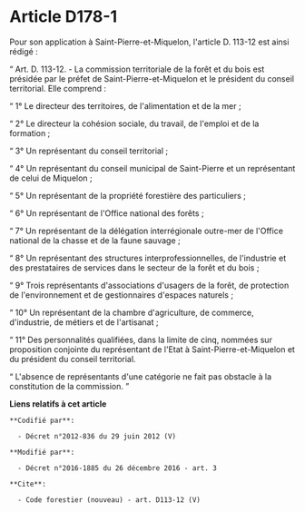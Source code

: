 # Article D178-1

Pour son application à Saint-Pierre-et-Miquelon, l'article D. 113-12 est ainsi rédigé :

“ Art. D. 113-12. - La commission territoriale de la forêt et du bois est présidée par le préfet de Saint-Pierre-et-Miquelon
et le président du conseil territorial. Elle comprend :

“ 1° Le directeur des territoires, de l'alimentation et de la mer ;

“ 2° Le directeur la cohésion sociale, du travail, de l'emploi et de la formation ;

“ 3° Un représentant du conseil territorial ;

“ 4° Un représentant du conseil municipal de Saint-Pierre et un représentant de celui de Miquelon ;

“ 5° Un représentant de la propriété forestière des particuliers ;

“ 6° Un représentant de l'Office national des forêts ;

“ 7° Un représentant de la délégation interrégionale outre-mer de l'Office national de la chasse et de la faune sauvage ;

“ 8° Un représentant des structures interprofessionnelles, de l'industrie et des prestataires de services dans le secteur de
la forêt et du bois ;

“ 9° Trois représentants d'associations d'usagers de la forêt, de protection de l'environnement et de gestionnaires d'espaces
naturels ;

“ 10° Un représentant de la chambre d'agriculture, de commerce, d'industrie, de métiers et de l'artisanat ;

“ 11° Des personnalités qualifiées, dans la limite de cinq, nommées sur proposition conjointe du représentant de l'Etat à
Saint-Pierre-et-Miquelon et du président du conseil territorial.

“ L'absence de représentants d'une catégorie ne fait pas obstacle à la constitution de la commission. ”

**Liens relatifs à cet article**

	**Codifié par**:

	  - Décret n°2012-836 du 29 juin 2012 (V)

	**Modifié par**:

	  - Décret n°2016-1885 du 26 décembre 2016 - art. 3

	**Cite**:

	  - Code forestier (nouveau) - art. D113-12 (V)
